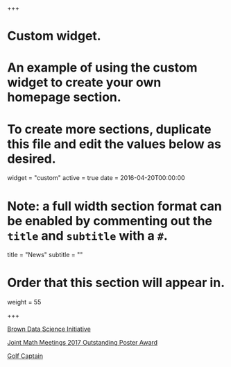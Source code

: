 +++
# Custom widget.
# An example of using the custom widget to create your own homepage section.
# To create more sections, duplicate this file and edit the values below as desired.
widget = "custom"
active = true
date = 2016-04-20T00:00:00

# Note: a full width section format can be enabled by commenting out the `title` and `subtitle` with a `#`.
title = "News"
subtitle = ""

# Order that this section will appear in.
weight = 55

+++

[Brown Data Science Initiative](https://www.brown.edu/initiatives/data-science/news/2018/10/wonderful-world-women-data-science)

[Joint Math Meetings 2017 Outstanding Poster Award](https://www.maa.org/sites/default/files/Programs/WelcomeLetterJMM2018.docx.pdf)

[Golf Captain](https://www.telegram.com/article/20140406/COLUMN54/304069465)
